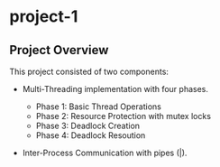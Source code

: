 # project-1

## Project Overview
This project consisted of two components:

* Multi-Threading implementation with four phases.
  * Phase 1: Basic Thread Operations
  * Phase 2: Resource Protection with mutex locks
  * Phase 3: Deadlock Creation
  * Phase 4: Deadlock Resoution

* Inter-Process Communication with pipes (|).
